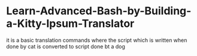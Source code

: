 ﻿# Learn-Advanced-Bash-by-Building-a-Kitty-Ipsum-Translator

it is a basic translation commands where the script which is written when done by cat is converted to script  done bt a dog
